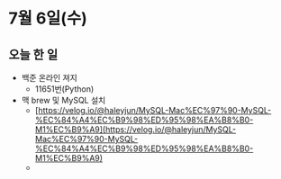 # 7월 6일(수)

## 오늘 한 일

* 백준 온라인 져지
  * 11651번(Python)
* 맥 brew 및 MySQL 설치
  * [https://velog.io/@haleyjun/MySQL-Mac%EC%97%90-MySQL-%EC%84%A4%EC%B9%98%ED%95%98%EA%B8%B0-M1%EC%B9%A9](https://velog.io/@haleyjun/MySQL-Mac%EC%97%90-MySQL-%EC%84%A4%EC%B9%98%ED%95%98%EA%B8%B0-M1%EC%B9%A9)
  * 


